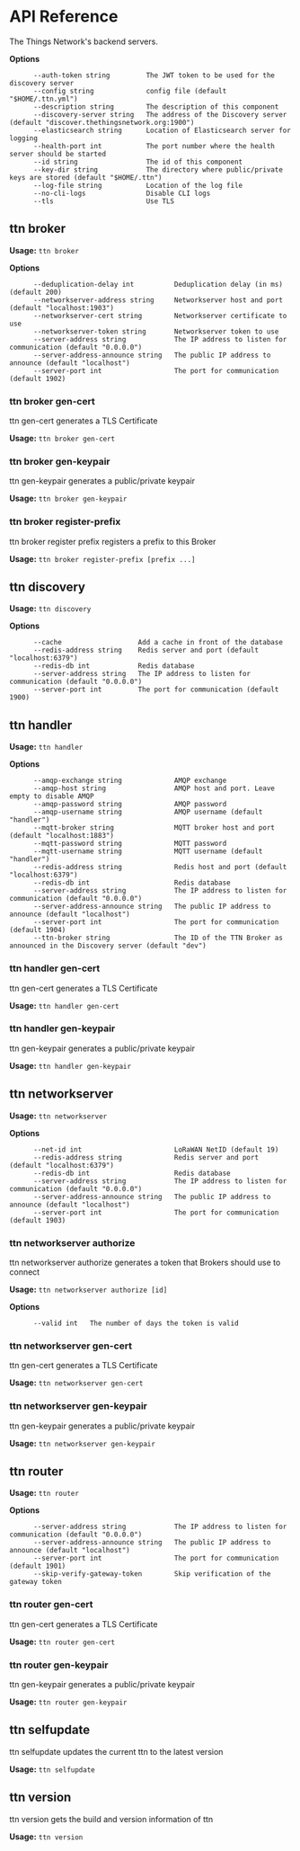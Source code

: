 # API Reference

The Things Network's backend servers.

**Options**

```
      --auth-token string         The JWT token to be used for the discovery server
      --config string             config file (default "$HOME/.ttn.yml")
      --description string        The description of this component
      --discovery-server string   The address of the Discovery server (default "discover.thethingsnetwork.org:1900")
      --elasticsearch string      Location of Elasticsearch server for logging
      --health-port int           The port number where the health server should be started
      --id string                 The id of this component
      --key-dir string            The directory where public/private keys are stored (default "$HOME/.ttn")
      --log-file string           Location of the log file
      --no-cli-logs               Disable CLI logs
      --tls                       Use TLS
```


## ttn broker



**Usage:** `ttn broker`

**Options**

```
      --deduplication-delay int          Deduplication delay (in ms) (default 200)
      --networkserver-address string     Networkserver host and port (default "localhost:1903")
      --networkserver-cert string        Networkserver certificate to use
      --networkserver-token string       Networkserver token to use
      --server-address string            The IP address to listen for communication (default "0.0.0.0")
      --server-address-announce string   The public IP address to announce (default "localhost")
      --server-port int                  The port for communication (default 1902)
```

### ttn broker gen-cert

ttn gen-cert generates a TLS Certificate

**Usage:** `ttn broker gen-cert`

### ttn broker gen-keypair

ttn gen-keypair generates a public/private keypair

**Usage:** `ttn broker gen-keypair`

### ttn broker register-prefix

ttn broker register prefix registers a prefix to this Broker

**Usage:** `ttn broker register-prefix [prefix ...]`

## ttn discovery



**Usage:** `ttn discovery`

**Options**

```
      --cache                   Add a cache in front of the database
      --redis-address string    Redis server and port (default "localhost:6379")
      --redis-db int            Redis database
      --server-address string   The IP address to listen for communication (default "0.0.0.0")
      --server-port int         The port for communication (default 1900)
```

## ttn handler



**Usage:** `ttn handler`

**Options**

```
      --amqp-exchange string             AMQP exchange
      --amqp-host string                 AMQP host and port. Leave empty to disable AMQP
      --amqp-password string             AMQP password
      --amqp-username string             AMQP username (default "handler")
      --mqtt-broker string               MQTT broker host and port (default "localhost:1883")
      --mqtt-password string             MQTT password
      --mqtt-username string             MQTT username (default "handler")
      --redis-address string             Redis host and port (default "localhost:6379")
      --redis-db int                     Redis database
      --server-address string            The IP address to listen for communication (default "0.0.0.0")
      --server-address-announce string   The public IP address to announce (default "localhost")
      --server-port int                  The port for communication (default 1904)
      --ttn-broker string                The ID of the TTN Broker as announced in the Discovery server (default "dev")
```

### ttn handler gen-cert

ttn gen-cert generates a TLS Certificate

**Usage:** `ttn handler gen-cert`

### ttn handler gen-keypair

ttn gen-keypair generates a public/private keypair

**Usage:** `ttn handler gen-keypair`

## ttn networkserver



**Usage:** `ttn networkserver`

**Options**

```
      --net-id int                       LoRaWAN NetID (default 19)
      --redis-address string             Redis server and port (default "localhost:6379")
      --redis-db int                     Redis database
      --server-address string            The IP address to listen for communication (default "0.0.0.0")
      --server-address-announce string   The public IP address to announce (default "localhost")
      --server-port int                  The port for communication (default 1903)
```

### ttn networkserver authorize

ttn networkserver authorize generates a token that Brokers should use to connect

**Usage:** `ttn networkserver authorize [id]`

**Options**

```
      --valid int   The number of days the token is valid
```

### ttn networkserver gen-cert

ttn gen-cert generates a TLS Certificate

**Usage:** `ttn networkserver gen-cert`

### ttn networkserver gen-keypair

ttn gen-keypair generates a public/private keypair

**Usage:** `ttn networkserver gen-keypair`

## ttn router



**Usage:** `ttn router`

**Options**

```
      --server-address string            The IP address to listen for communication (default "0.0.0.0")
      --server-address-announce string   The public IP address to announce (default "localhost")
      --server-port int                  The port for communication (default 1901)
      --skip-verify-gateway-token        Skip verification of the gateway token
```

### ttn router gen-cert

ttn gen-cert generates a TLS Certificate

**Usage:** `ttn router gen-cert`

### ttn router gen-keypair

ttn gen-keypair generates a public/private keypair

**Usage:** `ttn router gen-keypair`

## ttn selfupdate

ttn selfupdate updates the current ttn to the latest version

**Usage:** `ttn selfupdate`

## ttn version

ttn version gets the build and version information of ttn

**Usage:** `ttn version`

